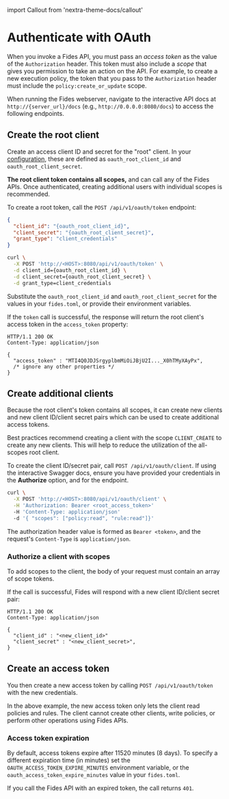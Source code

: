 import Callout from 'nextra-theme-docs/callout'

# Authenticate with OAuth

When you invoke a Fides API, you must pass an _access token_ as the value of the `Authorization` header. This token must also include a _scope_ that gives you permission to take an action on the API. For example, to create a new execution policy, the token that you pass to the `Authorization` header must include the `policy:create_or_update` scope.

<Callout>When running the Fides webserver, navigate to the interactive API docs at `http://{server_url}/docs` (e.g., `http://0.0.0.0:8080/docs`) to access the following endpoints.</Callout>

## Create the root client
Create an access client ID and secret for the "root" client. In your [configuration](../../get_started/configuration), these are defined as `oauth_root_client_id` and `oauth_root_client_secret`.

**The root client token contains all scopes,** and can call any of the Fides APIs. Once authenticated, creating additional users with individual scopes is recommended.

To create a root token, call the `POST /api/v1/oauth/token` endpoint:

```json filename="POST /api/v1/oauth/token"
{
  "client_id": "{oauth_root_client_id}",
  "client_secret": "{oauth_root_client_secret}",
  "grant_type": "client_credentials"
}
```

```sh filename="Curl options"
curl \
  -X POST 'http://<HOST>:8080/api/v1/oauth/token' \
  -d client_id={oauth_root_client_id} \
  -d client_secret={oauth_root_client_secret} \
  -d grant_type=client_credentials
```

Substitute the `oauth_root_client_id` and `oauth_root_client_secret` for the values in your `fides.toml`, or provide their environment variables.

If the `token` call is successful, the response will return the root client's access token in the `access_token` property:

```
HTTP/1.1 200 OK
Content-Type: application/json

{
  "access_token" : "MTI4Q0JDJSrgyplbmMiOiJBjU2I..._X0hTMyXAyPx",
  /* ignore any other properties */
}
```

## Create additional clients

Because the root client's token contains all scopes, it can create new clients and new client ID/client secret pairs which can be used to create additional access tokens.

<Callout>Best practices recommend creating a client with the scope `CLIENT_CREATE` to create any new clients. This will help to reduce the utilization of the all-scopes root client.</Callout>

To create the client ID/secret pair, call `POST /api/v1/oauth/client`. If using the interactive Swagger docs, ensure you have provided your credentials in the **Authorize** option, and for the endpoint.

```sh filename="Curl options"
curl \
  -X POST 'http://<HOST>:8080/api/v1/oauth/client' \
  -H 'Authorization: Bearer <root_access_token>'
  -H 'Content-Type: application/json'
  -d '{ "scopes": ["policy:read", "rule:read"]}'
```

The authorization header value is formed as `Bearer <token>`, and the request's `Content-Type` is `application/json`.
### Authorize a client with scopes

To add scopes to the client, the body of your request must contain an array of scope tokens.

If the call is successful, Fides will respond with a new client ID/client secret pair:

```
HTTP/1.1 200 OK
Content-Type: application/json

{
  "client_id" : "<new_client_id>"
  "client_secret" : "<new_client_secret>",
}
```
## Create an access token
You then create a new access token by calling `POST /api/v1/oauth/token` with the new credentials.

In the above example, the new access token only lets the client read policies and rules. The client cannot create other clients, write policies, or perform other operations using Fides APIs.

### Access token expiration

By default, access tokens expire after 11520 minutes (8 days). To specify a different expiration time (in minutes) set the `OAUTH_ACCESS_TOKEN_EXPIRE_MINUTES` environment variable, or the `oauth_access_token_expire_minutes` value in your `fides.toml`.

If you call the Fides API with an expired token, the call returns `401`.

